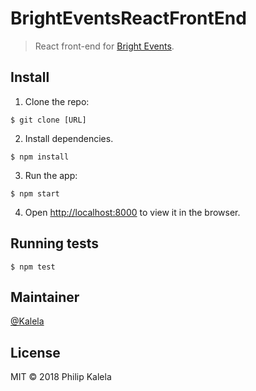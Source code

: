 # BrightEventsReactFrontEnd

> React front-end for [Bright Events](https://github.com/Kalela/BrightEvents).


## Install

1. Clone the repo: 
```
$ git clone [URL]
```
2. Install dependencies.
```
$ npm install
```
3. Run the app:
```
$ npm start
```
4. Open [http://localhost:8000](http://localhost:8000) to view it in the browser.
## Running tests

```
$ npm test
```

## Maintainer

[@Kalela](https://github.com/Kalela) 

## License

MIT © 2018 Philip Kalela
